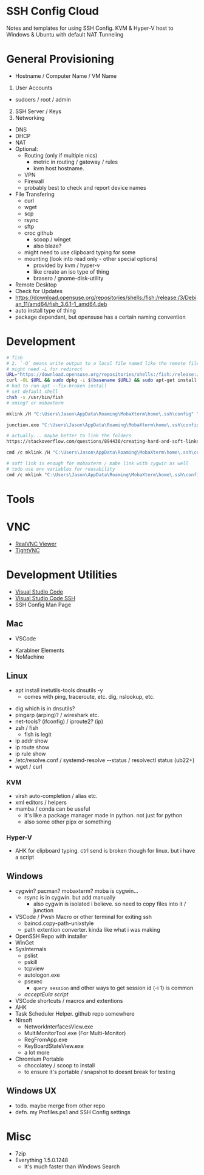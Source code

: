 # SSH Config Cloud
Notes and templates for using SSH Config. KVM &amp; Hyper-V host to Windows &amp; Ubuntu with default NAT Tunneling

<!-- table of contents essentially for now -->
<!-- need to add in the content slowly, too much content -->


# General Provisioning
* Hostname / Computer Name / VM Name
1. User Accounts
  * sudoers / root / admin
2. SSH Server / Keys
3. Networking
  * DNS
  * DHCP
  * NAT
  * Optional:
    * Routing (only if multiple nics)
      * metric in routing / gateway / rules
      * kvm host hostname.
    * VPN
    * Firewall
    - probably best to check and report device names
* File Transfering
  * curl
  * wget
  * scp
  * rsync
  * sftp
  * croc github
    * scoop / winget
    * also blaze?
  * might need to use clipboard typing for some
  * mounting (look into read only - other special options)
    * provided by kvm / hyper-v
    * like create an iso type of thing
    * brasero / gnome-disk-utility
  <!-- * sshfs
  * smb
  * nfs
  * ftp
  * tftp
  * http
  * https
  * git
  * github
  * gitlab
  * bitbucket
  * etc. -->
* Remote Desktop
* Check for Updates
* https://download.opensuse.org/repositories/shells:/fish:/release:/3/Debian_11/amd64/fish_3.6.1-1_amd64.deb
* auto install type of thing
* package dependant, but opensuse has a certain naming convention

# Development
```bash
# fish
# 2. `-O` means write output to a local file named like the remote file we get (the URL in our case).
# might need -L for redirect
URL="https://download.opensuse.org/repositories/shells:/fish:/release:/3/Debian_11/amd64/fish_3.6.1-1_amd64.deb";
curl -OL $URL && sudo dpkg -i $(basename $URL) && sudo apt-get install -f
# had to run apt --fix-broken install
# set default shell
chsh -s /usr/bin/fish
# xming? or mobaxterm
```
```bash
mklink /H "C:\Users\Jason\AppData\Roaming\MobaXterm\home\.ssh\config" "C:\Users\Jason\.ssh\config"

junction.exe "C:\Users\Jason\AppData\Roaming\MobaXterm\home\.ssh\config" "C:\Users\Jason\.ssh\config"

# actually... maybe better to link the folders
https://stackoverflow.com/questions/894430/creating-hard-and-soft-links-using-powershell

cmd /c mklink /H "C:\Users\Jason\AppData\Roaming\MobaXterm\home\.ssh\config" "C:\Users\Jason\.ssh\config"

# soft link is enough for mobaxterm / mabe link with cygwin as well
# todo use env variables for reusability
cmd /c mklink "C:\Users\Jason\AppData\Roaming\MobaXterm\home\.ssh\config" "C:\Users\Jason\.ssh\config"
```


# Tools
# VNC
* [RealVNC Viewer](https://www.realvnc.com/en/connect/download/viewer/)
* [TightVNC](https://www.tightvnc.com/download.php)

# Development Utilities
* [Visual Studio Code](https://code.visualstudio.com/)
* [Visual Studio Code SSH](https://code.visualstudio.com/docs/remote/ssh)
* SSH Config Man Page

## Mac
* VSCode
<!-- * iTerm2? tmux? -->
* Karabiner Elements
* NoMachine
<!-- * TouchBarServer? -->

## Linux
<!-- todo add links -->
* apt install inetutils-tools dnsutils -y
  * comes with ping, traceroute, etc. dig, nslookup, etc.
<!-- * nnmap? add docs -->
<!-- * apt iproute2? or iputils-ping? -->
* dig which is in dnsutils?
* pingarp (arping)? / wireshark etc.
* net-tools? (ifconfig) / iproute2? (ip)
* zsh / fish
  * fish is legit
* ip addr show
* ip route show
* ip rule show
* /etc/resolve.conf / systemd-resolve --status / resolvectl status (ub22+)
* wget / curl


### KVM
* virsh auto-completion / alias etc.
* xml editors / helpers
* mamba / conda can be useful
  * it's like a package manager made in python. not just for python
  * also some other pipx or something

### Hyper-V
* AHK for clipboard typing. ctrl send is broken though for linux. but i have a script

## Windows
* cygwin? pacman? mobaxterm? moba is cygwin...
  * rsync is in cygwin. but add manually
    * also cygwin is isolated i believe. so need to copy files into it / junction
  <!-- * bunch of net tools... interesting -->
  <!-- * what is debuginfo? -->
* VSCode / Pwsh Macro or other terminal for exiting ssh
  * baincd.copy-path-unixstyle
  * path extention converter. kinda like what i was making
* OpenSSH Repo with installer
* WinGet
* SysInternals 
  * pslist
  * pskill
  * tcpview
  * autologon.exe
  * psexec
    * `query session` and other ways to get session id (-i 1) is common
  * *acceptEula script*
* VSCode shortcuts / macros and extentions
* AHK
* Task Scheduler Helper. github repo somewhere
* Nirsoft
  * NetworkInterfacesView.exe
  * MultiMonitorTool.exe (For Multi-Monitor)
  * RegFromApp.exe
  * KeyBoardStateView.exe
  * a lot more
* Chromium Portable
  * chocolatey / scoop to install
  * to ensure it's portable / snapshot to doesnt break for testing



## Windows UX
* todo. maybe merge from other repo
* defn. my Profiles.ps1 and SSH Config settings

# Misc
* 7zip
* Everything 1.5.0.1248
  * It's much faster than Windows Search

